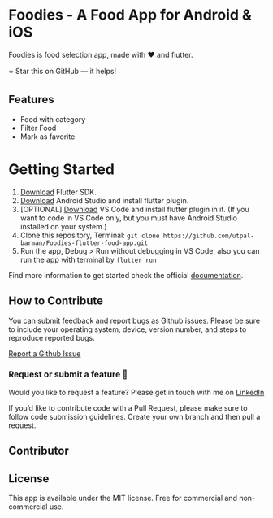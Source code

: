 # Foodies - A Food App for Android & iOS



Foodies is food selection app, made with :heart: and flutter. 




⭐  Star this on GitHub — it helps!





## Features



- Food with category
- Filter Food
- Mark as favorite



# Getting Started

1. [Download](https://flutter.dev/docs/get-started/install) Flutter SDK.
3. [Download](https://developer.android.com/studio/) Android Studio and install flutter plugin.
3. [OPTIONAL] [Download](https://code.visualstudio.com/Download) VS Code and install flutter plugin in it. (If you want to code in VS Code only, but you must have Android Studio installed on your system.)
4. Clone this repository, Terminal: `git clone https://github.com/utpal-barman/Foodies-flutter-food-app.git`
5. Run the app, Debug > Run without debugging in VS Code, also you can run the app with terminal by `flutter run`

Find more information to get started check the official [documentation](https://flutter.dev/docs/get-started/editor?tab=androidstudio).



## How to Contribute

You can submit feedback and report bugs as Github issues. Please be sure to include your operating system, device, version number, and steps to reproduce reported bugs.

[Report a Github Issue](https://github.com/utpal-barman/Foodies-flutter-food-app/issues/new)

### Request or submit a feature :postbox:

Would you like to request a feature? Please get in touch with me on [LinkedIn](https://www.linkedin.com/in/senzo-mlambo-a40957195/]) 

If you’d like to contribute code with a Pull Request, please make sure to follow code submission guidelines. Create your own branch and then pull a request.

## Contributor


<!-- prettier-ignore-start -->
<!-- markdownlint-disable -->


<!-- markdownlint-enable -->
<!-- prettier-ignore-end -->


## License
This app is available under the MIT license. Free for commercial and non-commercial use.


